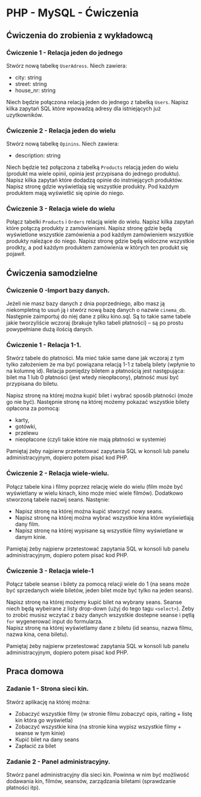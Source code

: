 # PHP - MySQL - Ćwiczenia 

## Ćwiczenia do zrobienia z wykładowcą

### Ćwiczenie 1 - Relacja jeden do jednego
Stwórz nową tabelkę ```UserAdress```. Niech zawiera:
* city: string
* street: string
* house_nr: string

Niech będzie połączona relacją jeden do jednego z tabelką ```Users```. Napisz kilka zapytań SQL które wpowadzą adresy dla istniejących już uzytkowników.

### Ćwiczenie 2 - Relacja jeden do wielu
Stwórz nową tabelkę ```Opinins```. Niech zawiera:
* description: string

Niech będzie też połączona z tabelką ```Products``` relacją jeden do wielu (produkt ma wiele opinii, opinia jest przypisana do jednego produktu).
Napisz kilka zapytań które dodadzą opinie do instniejących produktów. Napisz stronę gdzie wyświetlają się wszystkie produkty. Pod każdym produktem mają wyświetlić się opinie do niego.

### Ćwiczenie 3 - Relacja wiele do wielu
Połącz tabelki ```Products``` i ```Orders``` relacją wiele do wielu. 
Napisz kilka zapytań które połączą produkty z zamówieniami.
Napisz stronę gdzie będą wyświetlone wszystkie zamówienia a pod każdym zamówieniem wszystkie produkty należące do niego.
Napisz stronę gdzie będą widoczne wszystkie prodkty, a pod każdym produktem zamówienia w których ten produkt się pojawił. 

## Ćwiczenia samodzielne

### Ćwiczenie 0 -Import bazy danych.
Jeżeli nie masz bazy danych z dnia poprzedniego, albo masz ją niekompletną to usuń ją i stwórz nową bazę danych o nazwie ```cinema_db```. Następnie zaimportuj do niej dane z pliku kino.sql. Są to takie same tabele jakie tworzyliście wczoraj (brakuje tylko tabeli płatności) – są po prostu powypełniane dużą ilością danych.

### Ćwiczenie 1 - Relacja 1-1.
Stwórz tabele do płatności. Ma mieć takie same dane jak wczoraj z tym tylko założeniem że ma być powiązana relacją 1-1 z tabelą bilety (wpłynie to na kolumnę id). 
Relacja pomiędzy biletem a płatnością jest następująca: bilet ma 1 lub 0 płatności (jest wtedy nieopłacony), płatność musi być przypisana do biletu.

Napisz stronę na której można kupić bilet i wybrać sposób płatności (może go nie być). Następnie stronę na której możemy pokazać wszystkie bilety opłacona za pomocą: 
* karty, 
* gotówki, 
* przelewu
* nieopłacone (czyli takie które nie mają płatności w systemie) 

Pamiętaj żeby najpierw przetestować zapytania SQL w konsoli lub panelu administracyjnym, dopiero potem pisać kod PHP.

### Ćwiczenie 2 - Relacja wiele-wielu.
Połącz tabele kina i filmy poprzez relację wiele do wielu (film może być wyświetlany w wielu kinach, kino może mieć wiele filmów).
Dodatkowo stworzoną tabele nazwij seans.
Nastęnie: 
* Napisz stronę na której można kupić stworzyć nowy seans. 
* Napisz stronę na której można wybrać wszystkie kina które wyświetlają dany film.
* Napisz stronę na której wypisane są wszystkie filmy wyświetlane w  danym kinie. 

Pamiętaj żeby najpierw przetestować zapytania SQL w konsoli lub panelu administracyjnym, dopiero potem pisać kod PHP.

### Ćwiczenie 3 - Relacja wiele-1
Połącz tabele seanse i bilety za pomocą relacji wiele do 1 (na seans może być sprzedanych wiele biletów, jeden bilet może być tylko na jeden seans).

Napisz stronę na której możemy kupić bilet na wybrany seans. Seanse niech będą wybeirane z listy drop-down (użyj do tego tagu ```<select>```). Żeby to zrobić musisz wczytać z bazy danych wszystkie dostepne seanse i pętlą ```for``` wygenerować input do formularza.  
Napisz stronę na której wyświetlamy dane z biletu (id seansu, nazwa filmu, nazwa kina, cena biletu).

Pamiętaj żeby najpierw przetestować zapytania SQL w konsoli lub panelu administracyjnym, dopiero potem pisać kod PHP.

## Praca domowa
### Zadanie 1 - Strona sieci kin.
Stwórz aplikację na której można:
* Zobaczyć wszystkie filmy (w stronie filmu zobaczyć opis, raiting + listę kin która go wyświetla)
* Zobaczyć wszystkie kina (na stronie kina wypisz wszystkie filmy + seanse w tym kinie)
* Kupić bilet na dany seans
* Zapłacić za bilet

### Zadanie 2 - Panel administracyjny.
Stwórz panel administracyjny dla sieci kin. Powinna w nim być możliwość dodawania kin, filmów, seansów, zarządzania biletami (sprawdzanie płatności itp). 

<!-- Links -->